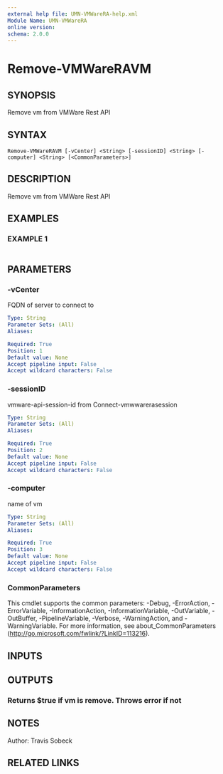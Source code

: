 ```yaml
---
external help file: UMN-VMWareRA-help.xml
Module Name: UMN-VMWareRA
online version:
schema: 2.0.0
---
```


# Remove-VMWareRAVM

## SYNOPSIS
Remove vm from VMWare Rest API

## SYNTAX

```
Remove-VMWareRAVM [-vCenter] <String> [-sessionID] <String> [-computer] <String> [<CommonParameters>]
```

## DESCRIPTION
Remove vm from VMWare Rest API

## EXAMPLES

### EXAMPLE 1
```

```

## PARAMETERS

### -vCenter
FQDN of server to connect to

```yaml
Type: String
Parameter Sets: (All)
Aliases:

Required: True
Position: 1
Default value: None
Accept pipeline input: False
Accept wildcard characters: False
```

### -sessionID
vmware-api-session-id from Connect-vmwwarerasession

```yaml
Type: String
Parameter Sets: (All)
Aliases:

Required: True
Position: 2
Default value: None
Accept pipeline input: False
Accept wildcard characters: False
```

### -computer
name of vm

```yaml
Type: String
Parameter Sets: (All)
Aliases:

Required: True
Position: 3
Default value: None
Accept pipeline input: False
Accept wildcard characters: False
```

### CommonParameters
This cmdlet supports the common parameters: -Debug, -ErrorAction, -ErrorVariable, -InformationAction, -InformationVariable, -OutVariable, -OutBuffer, -PipelineVariable, -Verbose, -WarningAction, and -WarningVariable. For more information, see about_CommonParameters (http://go.microsoft.com/fwlink/?LinkID=113216).

## INPUTS

## OUTPUTS

### Returns $true if vm is remove.  Throws error if not

## NOTES
Author: Travis Sobeck

## RELATED LINKS
